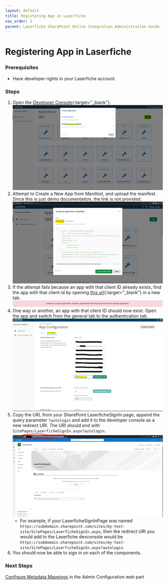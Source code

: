 ```yaml
---
layout: default
title: Registering App in Laserfiche
nav_order: 3
parent: Laserfiche SharePoint Online Integration Administration Guide
---
```

<!--Copyright (c) Laserfiche.
Licensed under the MIT License. See LICENSE in the project root for license information.-->
# Registering App in Laserfiche

### Prerequisites

- Have developer rights in your Laserfiche account.

### Steps

1. Open the [Developer Console](https://developer.laserfiche.com/developer-console.html){:target="_blank"}.
   <a href="../assets/images/createAppFromManifest.png"><img src="../assets/images/createAppFromManifest.png"></a>
1. Attempt to Create a New App from Manifest, and upload the manifest. Since this is just demo documentation, the link is not provided.
   <a href="../assets/images/createApplication.png"><img src="../assets/images/createApplication.png"></a>
1. If the attempt fails because an app with that client ID already exists, find the app with that client id by opening [this url](https://app.laserfiche.com/devconsole/apps/8ee987ea-a0b1-4ca2-85c4-a79b335cd214/config){:target="_blank"} in a new tab.
   <a href="../assets/images/clientIdRegistered.png"><img src="../assets/images/clientIdRegistered.png"></a>
1. One way or another, an app with that client ID should now exist. Open the app and switch from the general tab to the authentication tab.
   <a href="../assets/images/redirectUri.png"><img src="../assets/images/redirectUri.png"></a>
1. Copy the URL from your SharePoint LaserficheSignIn page, append the query parameter `?autologin` and add it to the developer console as a new redirect URI. The URI should end with `SitePages/LaserficheSignIn.aspx?autologin`.
   <a href="../assets/images/urlExample.png"><img src="../assets/images/urlExample.png"></a>
    - For example, if your LaserficheSignInPage was named `https://subdomain.sharepoint.com/sites/my-test-site/SitePages/LaserficheSignIn.aspx`, then the redirect URI you would add to the Laserfiche devconsole would be `https://subdomain.sharepoint.com/sites/my-test-site/SitePages/LaserficheSignIn.aspx?autologin`.
1. You should now be able to sign in on each of the components.

### Next Steps

[Configure Metadata Mappings](./configuring-metadata-mappings) in the Admin Configuration web part
